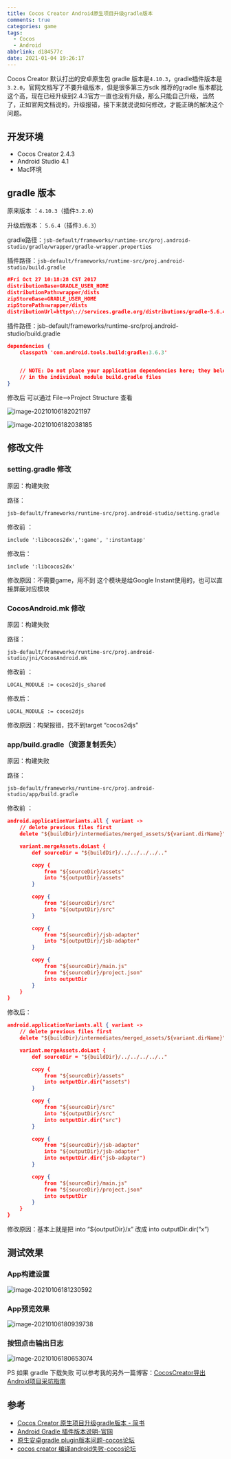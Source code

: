 ```yaml
---
title: Cocos Creator Android原生项目升级gradle版本
comments: true
categories: game
tags:
  - Cocos
  - Android
abbrlink: d184577c
date: 2021-01-04 19:26:17
---
```


Cocos Creator 默认打出的安卓原生包 gradle 版本是`4.10.3`，gradle插件版本是`3.2.0`，官网文档写了不要升级版本，但是很多第三方sdk 推荐的gradle 版本都比这个高，现在已经升级到2.4.3官方一直也没有升级，那么只能自己升级，当然了，正如官网文档说的，升级报错，接下来就说说如何修改，才能正确的解决这个问题。
<!--more-->

## 开发环境

- Cocos Creator 2.4.3
-  Android Studio 4.1
- Mac环境

## gradle 版本

原来版本 ：`4.10.3`（插件`3.2.0`）

升级后版本： `5.6.4`（插件`3.6.3`）

gradle路径：`jsb-default/frameworks/runtime-src/proj.android-studio/gradle/wrapper/gradle-wrapper.properties`

插件路径：`jsb-default/frameworks/runtime-src/proj.android-studio/build.gradle`

```json
#Fri Oct 27 10:18:28 CST 2017
distributionBase=GRADLE_USER_HOME
distributionPath=wrapper/dists
zipStoreBase=GRADLE_USER_HOME
zipStorePath=wrapper/dists
distributionUrl=https\://services.gradle.org/distributions/gradle-5.6.4-all.zip
```

插件路径：jsb-default/frameworks/runtime-src/proj.android-studio/build.gradle

```json
dependencies {
    classpath 'com.android.tools.build:gradle:3.6.3'


    // NOTE: Do not place your application dependencies here; they belong
    // in the individual module build.gradle files
}
```

修改后 可以通过 File-->Project Structure 查看

![image-20210106182021197](Cocos-Creator-Android原生项目升级gradle版本/image-20210106182021197.png)



![image-20210106182038185](Cocos-Creator-Android原生项目升级gradle版本/image-20210106182038185.png)



## 修改文件

### setting.gradle 修改

原因：构建失败

路径：

```
jsb-default/frameworks/runtime-src/proj.android-studio/setting.gradle
```

修改前 ：

```
include ':libcocos2dx',':game', ':instantapp'
```

修改后：

```
include ':libcocos2dx'
```

修改原因：不需要game，用不到 这个模块是给Google Instant使用的，也可以直接屏蔽对应模块

### CocosAndroid.mk 修改

原因：构建失败

路径：

```
jsb-default/frameworks/runtime-src/proj.android-studio/jni/CocosAndroid.mk
```

修改前 ：

```
LOCAL_MODULE := cocos2djs_shared
```

修改后：

```
LOCAL_MODULE := cocos2djs
```

修改原因：构架报错，找不到target “cocos2djs”

### app/build.gradle（资源复制丢失）

原因：构建失败

路径：

```
jsb-default/frameworks/runtime-src/proj.android-studio/app/build.gradle
```

修改前 ：

```json
android.applicationVariants.all { variant ->
    // delete previous files first
    delete "${buildDir}/intermediates/merged_assets/${variant.dirName}"

    variant.mergeAssets.doLast {
        def sourceDir = "${buildDir}/../../../../.."

        copy {
            from "${sourceDir}/assets"
            into "${outputDir}/assets"
        }

        copy {
            from "${sourceDir}/src"
            into "${outputDir}/src"
        }

        copy {
            from "${sourceDir}/jsb-adapter"
            into "${outputDir}/jsb-adapter"
        }

        copy {
            from "${sourceDir}/main.js"
            from "${sourceDir}/project.json"
            into outputDir
        }
    }
}
```

修改后：

```json
android.applicationVariants.all { variant ->
    // delete previous files first
    delete "${buildDir}/intermediates/merged_assets/${variant.dirName}"

    variant.mergeAssets.doLast {
        def sourceDir = "${buildDir}/../../../../.."

        copy {
            from "${sourceDir}/assets"
            into outputDir.dir("assets")
        }

        copy {
            from "${sourceDir}/src"
            into "${outputDir}/src"
            into outputDir.dir("src")
        }

        copy {
            from "${sourceDir}/jsb-adapter"
            into "${outputDir}/jsb-adapter"
            into outputDir.dir("jsb-adapter")
        }

        copy {
            from "${sourceDir}/main.js"
            from "${sourceDir}/project.json"
            into outputDir
        }
    }
}
```

修改原因：基本上就是把 into “${outputDir}/x” 改成 into outputDir.dir(“x”)



## 测试效果

### App构建设置

![image-20210106181230592](Cocos-Creator-Android原生项目升级gradle版本/image-20210106181230592.png)

### App预览效果

![image-20210106180939738](Cocos-Creator-Android原生项目升级gradle版本/image-20210106180939738.png)

### 按钮点击输出日志

![image-20210106180653074](Cocos-Creator-Android原生项目升级gradle版本/image-20210106180653074.png)



PS 如果 gradle 下载失败 可以参考我的另外一篇博客：[CocosCreator导出Android项目采坑指南](https://blog.asroads.com/post/d5575747.html)

## 参考

- [Cocos Creator 原生项目升级gradle版本 - 简书](https://www.jianshu.com/p/866f2798b98c)
- [Android Gradle 插件版本说明-官网](https://developer.android.com/studio/releases/gradle-plugin?hl=zh-cn)
- [原生安卓gradle plugin版本问题-cocos论坛](https://forum.cocos.org/t/topic/101121)
- [cocos creator 编译android失败-cocos论坛](https://forum.cocos.org/t/topic/101121/6)

